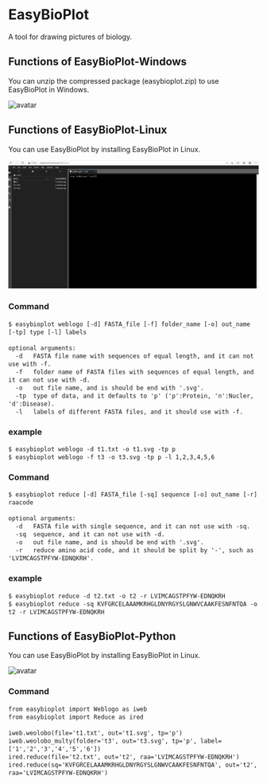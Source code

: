 # EasyBioPlot
A tool for drawing pictures of biology.
## Functions of EasyBioPlot-Windows
You can unzip the compressed package (easybioplot.zip) to use EasyBioPlot in Windows.

![avatar](/imgs/EasyBioPlot.gif)

## Functions of EasyBioPlot-Linux
You can use EasyBioPlot by installing EasyBioPlot in Linux.

![avatar](/imgs/EasyBioPlot2.gif)

### Command
```
$ easybioplot weblogo [-d] FASTA_file [-f] folder_name [-o] out_name [-tp] type [-l] labels

optional arguments:
  -d   FASTA file name with sequences of equal length, and it can not use with -f.
  -f   folder name of FASTA files with sequences of equal length, and it can not use with -d.
  -o   out file name, and is should be end with '.svg'.
  -tp  type of data, and it defaults to 'p' ('p':Protein, 'n':Nucler, 'd':Disease).
  -l   labels of different FASTA files, and it should use with -f.
```
### example
```
$ easybioplot weblogo -d t1.txt -o t1.svg -tp p
$ easybioplot weblogo -f t3 -o t3.svg -tp p -l 1,2,3,4,5,6
```
### Command
```
$ easybioplot reduce [-d] FASTA_file [-sq] sequence [-o] out_name [-r] raacode

optional arguments:
  -d   FASTA file with single sequence, and it can not use with -sq.
  -sq  sequence, and it can not use with -d.
  -o   out file name, and is should be end with '.svg'.
  -r   reduce amino acid code, and it should be split by '-', such as 'LVIMCAGSTPFYW-EDNQKRH'.
```
### example
```
$ easybioplot reduce -d t2.txt -o t2 -r LVIMCAGSTPFYW-EDNQKRH
$ easybioplot reduce -sq KVFGRCELAAAMKRHGLDNYRGYSLGNWVCAAKFESNFNTQA -o t2 -r LVIMCAGSTPFYW-EDNQKRH
```
## Functions of EasyBioPlot-Python
You can use EasyBioPlot by installing EasyBioPlot in Linux.

![avatar](/imgs/EasyBioPlot3.gif)

### Command
```
from easybioplot import Weblogo as iweb
from easybioplot import Reduce as ired

iweb.weolobo(file='t1.txt', out='t1.svg', tp='p')
iweb.weolobo_multy(folder='t3', out='t3.svg', tp='p', label=['1','2','3','4','5','6'])
ired.reduce(file='t2.txt', out='t2', raa='LVIMCAGSTPFYW-EDNQKRH')
ired.reduce(sq='KVFGRCELAAAMKRHGLDNYRGYSLGNWVCAAKFESNFNTQA', out='t2', raa='LVIMCAGSTPFYW-EDNQKRH')
```

